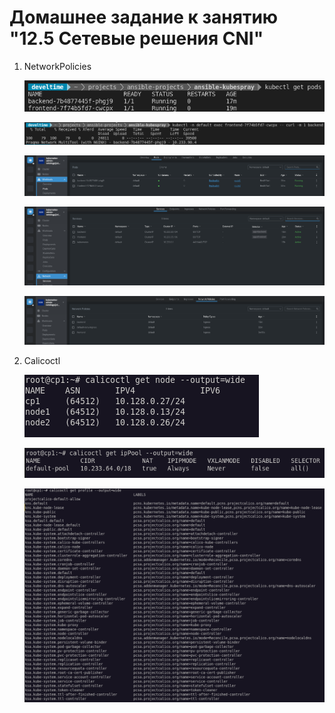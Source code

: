 # Домашнее задание к занятию "12.5 Сетевые решения CNI"

1. NetworkPolicies

    ![kube-pods](img/kube-pods.png)

    ![curl](img/check-curl.png)

    ![lens-pods](img/lens-pods.png)

    ![lens-services](img/lens-services.png)

    ![lens-network](img/lens-networkpolicies.png)

2. Calicoctl
   
   ![nodes](img/calicoctl-nodes.png)

   ![pool](img/calicoctl-ippool.png)

   ![profile](img/calicoctl-profiles.png)


